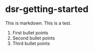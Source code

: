 # dsr-getting-started
This is markdown. This is a test.
1. First bullet points
2. Second bullet points
3. Third bullet points
